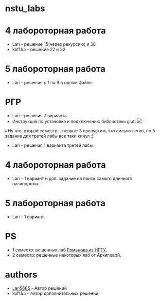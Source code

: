 # nstu_labs

# 4 лабороторная работа
* Lari - решение 15(через рекурсию) и 38
* koff.ka - решение 22 и 32

# 5 лабороторная работа
* Lari - решения с 1 по 9 в одном файле.

# РГР
* Lari - решения 7 варианта.
* Инструкция по установке и подключению библиотеки glut:
 [![](https://i.imgur.com/kDHHd6j.png)](https://youtu.be/xoqJAlX8n2g)
 
#Ну что, второй семестр... первые 3 пропустим, это сильно легко, но 5 задание для третей лабы все таки кинул ;)
* Lari - решения 1 варианта третей лабы.

# 4 лабороторная работа
* Lari - 1 вариант и доп. задание на поиск самого длинного палиндрома.

# 5 лабороторная работа
* Lari - 1 вариант. 

# PS
* 1 семестр: решенные лаб [Романова из НГТУ.](http://ermak.cs.nstu.ru/cprog/HTML/index.htm) 
* 2 семестр: решенные некоторых лаб от Архиповой. 


# authors
 * [Lari5685](https://github.com/lari5685) - Автор решений
 * koff.ka - Автор дополнительных решений
